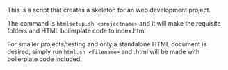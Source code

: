 This is a script that creates a skeleton for an web development project.

The command is `htmlsetup.sh <projectname>` and it will make the requisite folders and HTML boilerplate code to index.html

For smaller projects/testing and only a standalone HTML document is desired, simply run `html.sh <filename>` and <filename>.html will be made with boilerplate code included.